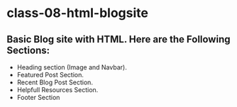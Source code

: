 # class-08-html-blogsite

## Basic Blog site with HTML. Here are the Following Sections:

- Heading section (Image and Navbar).
- Featured Post Section.
- Recent Blog Post Section.
- Helpfull Resources Section.
- Footer Section
